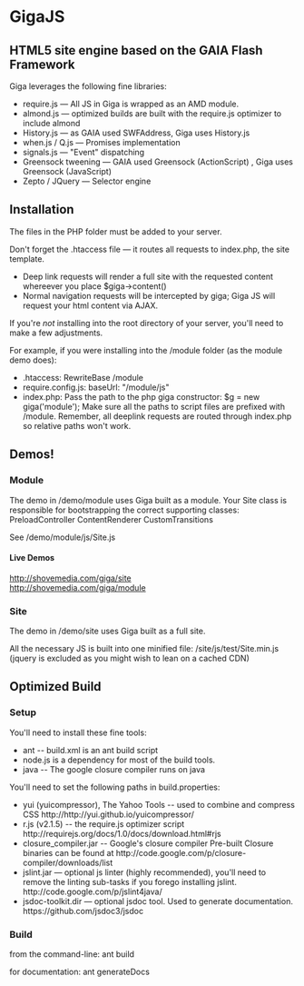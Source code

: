 GigaJS
======

<h2>HTML5 site engine based on the GAIA Flash Framework</h2>

Giga leverages the following fine libraries:
<ul>
<li>require.js — All JS in Giga is wrapped as an AMD module.</li>
<li>almond.js — optimized builds are built with the require.js optimizer to include almond</li>
<li>History.js — as GAIA used SWFAddress, Giga uses History.js</li>
<li>when.js / Q.js — Promises implementation</li>
<li>signals.js — "Event" dispatching</li>
<li>Greensock tweening — GAIA used Greensock (ActionScript) , Giga uses Greensock (JavaScript)</li>
<li>Zepto / JQuery — Selector engine</li>
</ul>

<h2>Installation</h2>
The files in the PHP folder must be added to your server.

Don't forget the .htaccess file — it routes all requests to index.php, the site template. 
<ul>
	<li>Deep link requests will render a full site with the requested content whereever you place $giga-&gt;content()</li>
	<li>Normal navigation requests will be intercepted by giga; Giga JS will request your html content via AJAX.</li>
</ul>

If you're <em>not</em> installing into the root directory of your server, you'll need to make a few adjustments.

For example, if you were installing into the /module folder (as the module demo does):

<ul>
<li>.htaccess: RewriteBase /module</li>
<li>require.config.js: baseUrl: "/module/js"</li>
<li>index.php:
	Pass the path to the php giga constructor: $g = new giga('module');
	Make sure all the paths to script files are prefixed with /module. Remember, all deeplink requests
	are routed through index.php so relative paths won't work.</li>
</ul>	


<h2>Demos!</h2>
<h3>Module</h3>
The demo in /demo/module uses Giga built as a module.
Your Site class is responsible for bootstrapping the correct supporting classes:
PreloadController
ContentRenderer
CustomTransitions

See /demo/module/js/Site.js 

<h4>Live Demos</h4>
<a href="http://shovemedia.com/giga/site">http://shovemedia.com/giga/site</a><br />
<a href="http://shovemedia.com/giga/module">http://shovemedia.com/giga/module</a>

<h3>Site</h3>
The demo in /demo/site uses Giga built as a full site.

All the necessary JS is built into one minified file:
/site/js/test/Site.min.js (jquery is excluded as you might wish to lean on a cached CDN)


<h2>Optimized Build</h2>
<h3>Setup</h3>
You'll need to install these fine tools:
<ul>
<li>ant -- build.xml is an ant build script</li>
<li>node.js is a dependency for most of the build tools.</li>
<li>java -- The google closure compiler runs on java</li>
</ul>
You'll need to set the following paths in build.properties:

<ul>
<li>yui (yuicompressor), The Yahoo Tools -- used to combine and compress CSS
	http://http://yui.github.io/yuicompressor/</li>

<li>r.js (v2.1.5) -- the require.js optimizer script
	http://requirejs.org/docs/1.0/docs/download.html#rjs</li>

<li>closure_compiler.jar -- Google's closure compiler
	Pre-built Closure binaries can be found at
	http://code.google.com/p/closure-compiler/downloads/list</li>

<li>jslint.jar — optional js linter (highly recommended), you'll need to remove the linting sub-tasks if you forego installing jslint.
	http://code.google.com/p/jslint4java/</li>

<li>jsdoc-toolkit.dir — optional jsdoc tool. Used to generate documentation.
	https://github.com/jsdoc3/jsdoc</li>
</ul>

<h3>Build</h3>
from the command-line:
ant build

for documentation:
ant generateDocs

